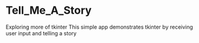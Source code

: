# Tell_Me_A_Story
Exploring more  of tkinter
This  simple  app demonstrates tkinter by 
receiving user input and telling a story
